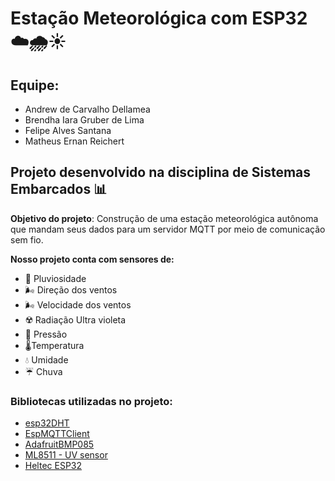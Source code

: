 # Estação Meteorológica com ESP32   ☁️🌧☀️

## Equipe:

<ul>
<li>Andrew de Carvalho Dellamea</li>
<li>Brendha Iara Gruber de Lima</li>
<li>Felipe Alves Santana</li>
<li>Matheus Ernan Reichert</li>
</ul>

## Projeto desenvolvido na disciplina de Sistemas Embarcados **📊**

<strong>Objetivo do projeto</strong>: Construção de uma estação meteorológica autônoma que mandam seus dados para um servidor MQTT por meio de comunicação sem fio.

<strong>Nosso projeto conta com sensores de:</strong>

<ul>
<li>🚰 Pluviosidade</li>
<li>🌬️ Direção dos ventos</li>
<li>🌬️ Velocidade dos ventos</li>
<li>☢️ Radiação Ultra violeta</li>
<li>💨 Pressão</li>
<li>🌡️Temperatura</li>
<li>💧 Umidade</li>
<li>☔ Chuva</li>
</ul>

### Bibliotecas utilizadas no projeto:

<ul>
<li><a href="https://github.com/bertmelis/esp32DHT">esp32DHT</a></li>
<li><a href="https://github.com/plapointe6/EspMQTTClient">EspMQTTClient</a></li>
<li><a href="https://github.com/adafruit/Adafruit-BMP085-Library">AdafruitBMP085</a></li>
<li><a href="https://github.com/RobTillaart/ML8511">ML8511 - UV sensor</a></li>
<li><a href="https://github.com/HelTecAutomation/Heltec_ESP32">Heltec ESP32</a></li>
</ul>






